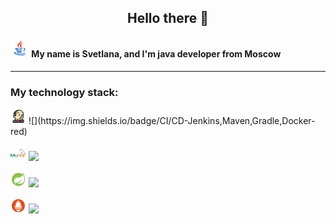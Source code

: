 <h2 align="center">
Hello there 👋
</h2>

<h4><img src="https://github.com/AdalizEentropy/AdalizEentropy/blob/main/icons/icons8-java.svg" width="30" height="30"></img> My name is Svetlana, and I'm java developer from Moscow</h4>

---

<h3>My technology stack:</h3>
<img src="https://github.com/AdalizEentropy/AdalizEentropy/blob/main/icons/icons8-jenkins.svg" width="25" height="25"></img>
![](https://img.shields.io/badge/CI/CD-Jenkins,Maven,Gradle,Docker-red)

<img src="https://github.com/AdalizEentropy/AdalizEentropy/blob/main/icons/icons8-mysql.svg" width="25" height="25"></img>
![](https://img.shields.io/badge/Database-MySQL,Postgresql,Hazelcast-blue)

<img src="https://github.com/AdalizEentropy/AdalizEentropy/blob/main/icons/icons8-spring-boot.svg" width="25" height="25"></img>
![](https://img.shields.io/badge/Framework-Spring,SpringBoot-green)

<img src="https://github.com/AdalizEentropy/AdalizEentropy/blob/main/icons/icons8-prometheus.svg" width="25" height="25"></img>
![](https://img.shields.io/badge/Integration-Kafka,Prometheus-orange)

